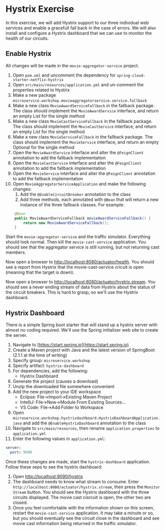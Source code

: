 # Hystrix Exercise

In this exercise, we will add Hystrix support to our three individual web services and enable a gracefull fall back in the case of errors. We will also install and configure a Hystrix dashboard that we can use to monitor the health of our circuits.

## Enable Hystrix

All changes will be made in the `movie-aggregator-service` project.

1. Open `pom.xml` and uncomment the dependency for `spring-cloud-starter-netflix-hystrix`
1. Open `src/main/resources/application.yml` and un-comment the properties related to Hystrix
1. Make a new package `microservice.workshop.movieaggregatorservice.service.fallback`
1. Make a new class `MovieAwardServiceFallback` in the fallback package. The class should implement the `MovieAwardService` interface, and return an empty List for the single method
1. Make a new class `MovieCastServiceFallback` in the fallback package. The class should implement the `MovieCastService` interface, and return an empty List for the single method
1. Make a new class `MovieServiceFallback` in the fallback package. The class should implement the `MovieService` interface, and return an empty Optional for the single method
1. Open the `MovieAwardService` interface and alter the `@FeignClient` annotation to add the fallback implementation
1. Open the `MovieCastService` interface and alter the `@FeignClient` annotation to add the fallback implementation
1. Open the `MovieService` interface and alter the `@FeignClient` annotation to add the fallback implementation
1. Open `MovieAggregatorServiceApplication` and make the following changes:
    1. Add the `@EnableCircuitBreaker` annotation to the class
    1. Add three methods, each annotated with `@Bean` that will return a new instance of the three fallback classes.  For example:

```java
    @Bean
    public MovieAwardServiceFallback movieAwardServiceFallback() {
        return new MovieAwardServiceFallback();
    }
```

Start the `movie-aggregator-service` and the traffic simulator. Everything should look normal. Then kill the `movie-cast-service` application. You should see that the aggregator service is still running, but not returning cast members.

Now open a browser to [http://localhost:8080/actuator/health](http://localhost:8080/actuator/health). You should see a report from Hystrix that the movie-cast-service cricuit is open (meaning that the target is down).

Now open a browser to [http://localhost:8080/actuator/hystrix.stream](http://localhost:8080/actuator/hystrix.stream). You should see a never ending stream of data from Hystrix about the status of the circuit breakers. This is hard to grasp, so we'll use the Hystrix dashboard.

## Hystrix Dashboard

There is a simple Spring boot starter that will stand up a hystrix server with almost no coding required. We'll use the Spring initializer web site to create the server.

1. Navigate to [https://start.spring.io](https://start.spring.io)
1. Create a Maven project with Java and the latest version of SpringBoot (2.1.1 at the time of writing)
1. Specify group: `microservice.workshop`
1. Specify artifact: `hystrix-dashboard`
1. For dependencies, add the following:
    - Hystrix Dashboard
1. Generate the project (causes a download)
1. Unzip the downloaded file somewhere convenient
1. Add the new project to your IDE workspace
    - Eclipse: File->Import->Existing Maven Project
    - IntelliJ: File->New->Module From Existing Sources...
    - VS Code: File->Add Folder to Workspace
1. Open `microservice.workshop.hystrixdashboard.HystrixDashboardApplication.java` and add the `@EnableHystrixDashboard` annotation to the class
1. Navigate to `src/main/resources`, then rename `application.properties` to `application.yml`
1. Enter the following values in `application.yml`:

```yml
server:
  port: 9090
```

Once these changes are made, start the `hystrix-dashboard` application. Follow these seps to see the hystrix dashboard:

1. Open [http://localhost:9090/hystrix](http://localhost:9090/hystrix)
1. The dashboard needs to know what stream to consume. Enter `http://localhost:8080/actuator/hystrix.stream`, then press the `Monitor Stream` button. You should see the Hystrix dashboard with the three circuits displayed. The movie cast cisrcuit is open, the other two are closed.
1. Once you feel comfortable with the information shown on this screen, restart the `movie-cast-service` application. It may take a minute or so, but you should eventually see the circuit close in the dashboard and see movie cast information being returned in the traffic simulator.
